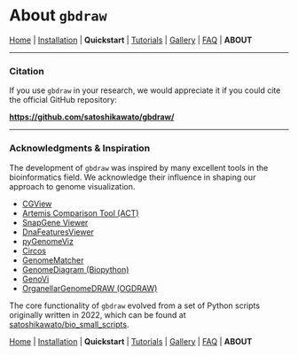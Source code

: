 # About `gbdraw`

[Home](./README.md) | [Installation](./INSTALL.md) | **Quickstart** | [Tutorials](./TUTORIALS/) | [Gallery](./GALLERY.md) | [FAQ](./FAQ.md) | **ABOUT**

---

### Citation

If you use `gbdraw` in your research, we would appreciate it if you could cite the official GitHub repository:

**https://github.com/satoshikawato/gbdraw/**

---

### Acknowledgments & Inspiration

The development of `gbdraw` was inspired by many excellent tools in the bioinformatics field. We acknowledge their influence in shaping our approach to genome visualization.

* [CGView](https://cgview.ca/)
* [Artemis Comparison Tool (ACT)](https://www.sanger.ac.uk/tool/artemis-comparison-tool-act/)
* [SnapGene Viewer](https://www.snapgene.com/snapgene-viewer)
* [DnaFeaturesViewer](https://github.com/Edinburgh-Genome-Foundry/DnaFeaturesViewer)
* [pyGenomeViz](https://github.com/moshi4/pyGenomeViz)
* [Circos](https://www.circos.ca/)
* [GenomeMatcher](https://www.ige.tohoku.ac.jp/joho/gmProject/gmhomeJP.html)
* [GenomeDiagram (Biopython)](https://biopython-tutorial.readthedocs.io/en/latest/notebooks/17%20-%20Graphics%20including%20GenomeDiagram.html)
* [GenoVi](https://github.com/robotoD/GenoVi)
* [OrganellarGenomeDRAW (OGDRAW)](https://chlorobox.mpimp-golm.mpg.de/OGDraw.html)

The core functionality of `gbdraw` evolved from a set of Python scripts originally written in 2022, which can be found at [satoshikawato/bio_small_scripts](https://github.com/satoshikawato/bio_small_scripts/).


[Home](./README.md) | [Installation](./INSTALL.md) | **Quickstart** | [Tutorials](./TUTORIALS/) | [Gallery](./GALLERY.md) | [FAQ](./FAQ.md) | **ABOUT**